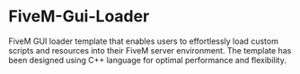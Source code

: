 # FiveM-Gui-Loader
FiveM GUI loader template that enables users to effortlessly load custom scripts and resources into their FiveM server environment. The template has been designed using C++ language for optimal performance and flexibility.
